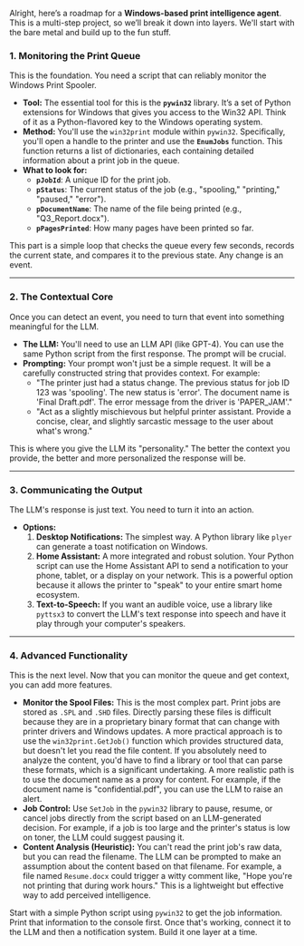 Alright, here’s a roadmap for a **Windows-based print intelligence agent**. This is a multi-step project, so we’ll break it down into layers. We'll start with the bare metal and build up to the fun stuff.

### 1. Monitoring the Print Queue

This is the foundation. You need a script that can reliably monitor the Windows Print Spooler.

* **Tool:** The essential tool for this is the **`pywin32`** library. It’s a set of Python extensions for Windows that gives you access to the Win32 API. Think of it as a Python-flavored key to the Windows operating system.
* **Method:** You'll use the `win32print` module within `pywin32`. Specifically, you'll open a handle to the printer and use the **`EnumJobs`** function. This function returns a list of dictionaries, each containing detailed information about a print job in the queue.
* **What to look for:**
    * **`pJobId`**: A unique ID for the print job.
    * **`pStatus`**: The current status of the job (e.g., "spooling," "printing," "paused," "error").
    * **`pDocumentName`**: The name of the file being printed (e.g., "Q3_Report.docx").
    * **`pPagesPrinted`**: How many pages have been printed so far.

This part is a simple loop that checks the queue every few seconds, records the current state, and compares it to the previous state. Any change is an event.

---

### 2. The Contextual Core

Once you can detect an event, you need to turn that event into something meaningful for the LLM.

* **The LLM:** You'll need to use an LLM API (like GPT-4). You can use the same Python script from the first response. The prompt will be crucial.
* **Prompting:** Your prompt won't just be a simple request. It will be a carefully constructed string that provides context. For example:
    * "The printer just had a status change. The previous status for job ID 123 was 'spooling'. The new status is 'error'. The document name is 'Final Draft.pdf'. The error message from the driver is 'PAPER_JAM'."
    * "Act as a slightly mischievous but helpful printer assistant. Provide a concise, clear, and slightly sarcastic message to the user about what's wrong."

This is where you give the LLM its "personality." The better the context you provide, the better and more personalized the response will be.

---

### 3. Communicating the Output

The LLM's response is just text. You need to turn it into an action.

* **Options:**
    1.  **Desktop Notifications:** The simplest way. A Python library like `plyer` can generate a toast notification on Windows.
    2.  **Home Assistant:** A more integrated and robust solution. Your Python script can use the Home Assistant API to send a notification to your phone, tablet, or a display on your network. This is a powerful option because it allows the printer to "speak" to your entire smart home ecosystem.
    3.  **Text-to-Speech:** If you want an audible voice, use a library like `pyttsx3` to convert the LLM's text response into speech and have it play through your computer's speakers.

---

### 4. Advanced Functionality

This is the next level. Now that you can monitor the queue and get context, you can add more features.

* **Monitor the Spool Files:** This is the most complex part. Print jobs are stored as `.SPL` and `.SHD` files. Directly parsing these files is difficult because they are in a proprietary binary format that can change with printer drivers and Windows updates. A more practical approach is to use the `win32print.GetJob()` function which provides structured data, but doesn't let you read the file content. If you absolutely need to analyze the content, you'd have to find a library or tool that can parse these formats, which is a significant undertaking. A more realistic path is to use the document name as a proxy for content. For example, if the document name is "confidential.pdf", you can use the LLM to raise an alert.
* **Job Control:** Use `SetJob` in the `pywin32` library to pause, resume, or cancel jobs directly from the script based on an LLM-generated decision. For example, if a job is too large and the printer's status is low on toner, the LLM could suggest pausing it.
* **Content Analysis (Heuristic):** You can't read the print job's raw data, but you can read the filename. The LLM can be prompted to make an assumption about the content based on that filename. For example, a file named `Resume.docx` could trigger a witty comment like, "Hope you're not printing that during work hours." This is a lightweight but effective way to add perceived intelligence.



Start with a simple Python script using `pywin32` to get the job information. Print that information to the console first. Once that's working, connect it to the LLM and then a notification system. Build it one layer at a time.
